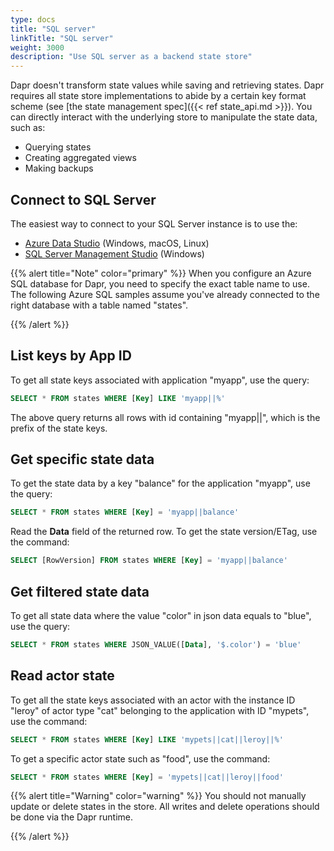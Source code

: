 ```yaml
---
type: docs
title: "SQL server"
linkTitle: "SQL server"
weight: 3000
description: "Use SQL server as a backend state store"
---
```


Dapr doesn't transform state values while saving and retrieving states. Dapr requires all state store implementations to abide by a certain key format scheme (see [the state management spec]({{< ref state_api.md >}}). You can directly interact with the underlying store to manipulate the state data, such as:

- Querying states
- Creating aggregated views
- Making backups

## Connect to SQL Server

The easiest way to connect to your SQL Server instance is to use the:

- [Azure Data Studio](https://docs.microsoft.com/sql/azure-data-studio/download-azure-data-studio) (Windows, macOS, Linux)
- [SQL Server Management Studio](https://docs.microsoft.com/sql/ssms/download-sql-server-management-studio-ssms) (Windows)

{{% alert title="Note" color="primary" %}}
When you configure an Azure SQL database for Dapr, you need to specify the exact table name to use. The following Azure SQL samples assume you've already connected to the right database with a table named "states".

{{% /alert %}}

## List keys by App ID

To get all state keys associated with application "myapp", use the query:

```sql
SELECT * FROM states WHERE [Key] LIKE 'myapp||%'
```

The above query returns all rows with id containing "myapp||", which is the prefix of the state keys.

## Get specific state data

To get the state data by a key "balance" for the application "myapp", use the query:

```sql
SELECT * FROM states WHERE [Key] = 'myapp||balance'
```

Read the **Data** field of the returned row. To get the state version/ETag, use the command:

```sql
SELECT [RowVersion] FROM states WHERE [Key] = 'myapp||balance'
```

## Get filtered state data

To get all state data where the value "color" in json data equals to "blue", use the query:

```sql
SELECT * FROM states WHERE JSON_VALUE([Data], '$.color') = 'blue'
```

## Read actor state

To get all the state keys associated with an actor with the instance ID "leroy" of actor type "cat" belonging to the application with ID "mypets", use the command:

```sql
SELECT * FROM states WHERE [Key] LIKE 'mypets||cat||leroy||%'
```

To get a specific actor state such as "food", use the command:

```sql
SELECT * FROM states WHERE [Key] = 'mypets||cat||leroy||food'
```

{{% alert title="Warning" color="warning" %}}
You should not manually update or delete states in the store. All writes and delete operations should be done via the Dapr runtime.

{{% /alert %}}